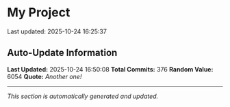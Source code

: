 # My Project


Last updated: 2025-10-24 16:25:37
























































































































































































































































































































































































## Auto-Update Information

**Last Updated:** 2025-10-24 16:50:08
**Total Commits:** 376
**Random Value:** 6054
**Quote:** _Another one!_

---
_This section is automatically generated and updated._